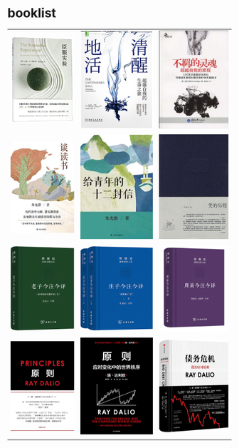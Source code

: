 # booklist





|                                                              |                                                              |                                                              |
| ------------------------------------------------------------ | ------------------------------------------------------------ | ------------------------------------------------------------ |
| ![Amazon.com: 臣服实验: 5414029350605: 作者:[美国]（美）迈克·A. 辛格(Michael A. Singer)  著易灵运译: ספרים](img/719Vx4hXQlL._AC_UL600_SR600,600.jpg) | ![清醒地活超越自我的生命之旅（我们每个人都有自救的力量，这个力量来自清醒的自我。生活可太难了，我们要好好地活，更要清醒地活）》  迈克尔·辛格(Michael A. Singer), 汪幼枫, 陈舒书评简介电子书下载](img/71VoFLv+sBL._AC_UL600_SR600,600_.jpg) | ![不羁的灵魂:超越自我的旅程: 亚马逊中国: 图书](img/51I4NVSU4hL._AC_SY1000_.jpg) |
|                                                              |                                                              |                                                              |
| ![956a0b007b3673573215dcbfdb063df](img/956a0b007b3673573215dcbfdb063df.jpg) | ![6282397ac59cbfca1a4a9aaf119e4d2](img/6282397ac59cbfca1a4a9aaf119e4d2.jpg) | ![美的历程》作者: 李泽厚出版社: 生活·读书·新知三联书店– WULOLIFE](img/s3893343.jpg) |
|                                                              |                                                              |                                                              |
| ![Amazon.com: 老子今注今译(珍藏版)(修订版): 9787100115551: 陈鼓应注译: Libros](img/81ID59FQ9ML._AC_UF1000,1000_QL80_.jpg) | ![Amazon.com: 庄子今注今译(上下最新修订版)(精)/陈鼓应道典诠释书系: 9787100115575: ספרים](img/61mUpGkqOzL._AC_UF1000,1000_QL80_.jpg) | ![[周易今注今译/陈鼓应道典诠释书系(珍藏版)](https://www.amazon.com/-/zh_TW/陈鼓应-赵建伟-注译/dp/B00BGKTU9A)](img/61l86ZdUzoL.jpg) |
|                                                              |                                                              |                                                              |
| ![Amazon.com: 原则: 瑞·达利欧: Books](img/71hvjX7BamL._AC_UF1000,1000_QL80_.jpg) | ![原则：应对变化中的世界秩序（桥水创始人瑞·达利欧全新力作。2022抢先一步，你比别人更懂这个世界！对未来做出相对正确的预测，复杂时代的不变算法）》  瑞·达利欧, 崔苹苹, 刘波书评简介电子书下载](img/41aFxxnusgL.jpg) | ![Amazon.com: 债务危机(预售2019年3月25日)正版书请认准·风入松书屋: 瑞·达利欧(Ray Dalio) (作者),  崔苹苹(注释解说词), 何杰奎林(](img/91558RDi0ML._AC_UF1000,1000_QL80_.jpg) |
|                                                              |                                                              |                                                              |



